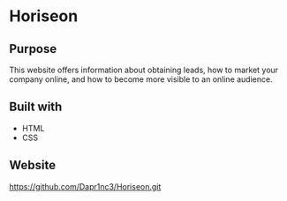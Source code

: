 # Horiseon 

## Purpose 
This website offers information about obtaining leads, how to market your company online, and how to become more visible to an online audience. 

## Built with 
* HTML
* CSS 

## Website
https://github.com/Dapr1nc3/Horiseon.git
